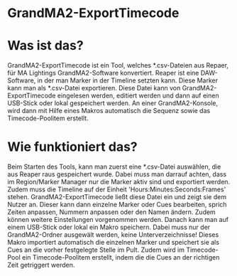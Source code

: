 # GrandMA2-ExportTimecode

# Was ist das?
GrandMA2-ExportTimecode ist ein Tool, welches *.csv-Dateien aus Repaer, für MA Lightings GrandMA2-Software konvertiert.
Reaper ist eine DAW-Software, in der man Marker in der Timeline setzten kann. Diese Marker kann man als *.csv-Datei exportieren.
Diese Datei kann von GrandMA2-ExportTimecode eingelesen werden, editiert werden und dann auf einen USB-Stick oder lokal gespeichert werden.
An einer GrandMA2-Konsole, wird dann mit Hilfe eines Makros automatisch die Sequenz sowie das Timecode-Poolitem erstellt.

# Wie funktioniert das?
Beim Starten des Tools, kann man zuerst eine *.csv-Datei auswählen, die aus Reaper raus gespeichert wurde.
Dabei muss man darrauf achten, dass im Region/Marker Manager nur die Marker aktiv sind und exportiert werden.
Zudem muss die Timeline auf der Einheit 'Hours:Minutes:Seconds:Frames' stehen.
GrandMA2-ExportTimecode ließt diese Datei ein und zeigt sie dem Nutzer an. Dieser kann dann einzelne Marker oder Cues bearbeiten, sprich
Zeiten anpassen, Nummern anpassen oder den Namen ändern. Zudem können weitere Einstellungen vorgenommen werden.
Danach kann man auf einem USB-Stick oder lokal ein Makro speichern. Dabei muss nur der GrandMA2-Ordner ausgewält werden, keine Unterverzeichnisse!
Dieses Makro importiert automatisch die einzelnen Marker und speichert sie als Cues an die vorher festgelegte Stelle im Pult.
Zudem wird im Timecode-Pool ein Timecode-Poolitem erstellt, indem die die Cues an der richtigen Zeit getriggert werden.
